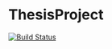 # ThesisProject


[![Build Status](https://travis-ci.org/falconater/ThesisProject.svg?branch=integrate)](https://travis-ci.org/falconater/ThesisProject)